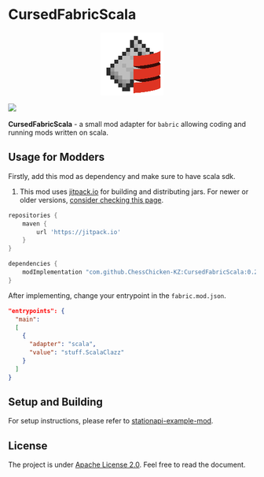 # CursedFabricScala

<p align="center">
  <img src="https://github.com/ChessChicken-KZ/CursedFabricScala/raw/master/src/main/resources/assets/cursedfabricscala/icon.png" />
</p>

[![](https://jitpack.io/v/ChessChicken-KZ/CursedFabricScala.svg)](https://jitpack.io/#ChessChicken-KZ/CursedFabricScala)


**CursedFabricScala** - a small mod adapter for `babric` allowing coding and running mods written on scala.
## Usage for Modders
Firstly, add this mod as dependency and make sure to have scala sdk.

1. This mod uses [jitpack.io](https://jitpack.io/) for building and distributing jars. For newer or older versions, [consider checking this page](https://jitpack.io/#ChessChicken-KZ/CursedFabricScala/).
```groovy
repositories {
    maven {
        url 'https://jitpack.io'
    }
}
```

```groovy
dependencies {
    modImplementation "com.github.ChessChicken-KZ:CursedFabricScala:0.2-3.1.3"
}
```

After implementing, change your entrypoint in the `fabric.mod.json`.
```json
"entrypoints": {
  "main":
  [
    {
      "adapter": "scala",
      "value": "stuff.ScalaClazz"
    }
  ]
}
```

## Setup and Building
For setup instructions, please refer to [stationapi-example-mod](https://github.com/calmilamsy/stationapi-example-mod/tree/dev/12).

## License
The project is under [Apache License 2.0](https://raw.githubusercontent.com/ChessChicken-KZ/CursedFabricScala/local/LICENSE_CFS). Feel free to read the document.
